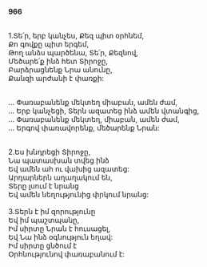 **966**

\
1.Տե՛ր, երբ կանչես, Քեզ պիտ օրհնեմ,\
Քո գովքը պիտ երգեմ,\
Թող անձս պարծենա, Տե՛ր, Քեզնով,\
Մեծարե՛ք ինձ հետ Տիրոջը,\
Բարձրացնենք Նրա անունը,\
Քանզի արժանի է փառքի:

\
 ... Փառաբանենք մեկտեղ միաբան, ամեն ժամ,\
 ... Երբ կանչեցի, Տերն ազատեց ինձ ամեն վտանգից,\
 ... Փառաբանենք մեկտեղ, միաբան, ամեն ժամ,\
 ... Երգով փառավորենք, մեծարենք Նրան:

\
2.Ես խնդրեցի Տիրոջը,\
Նա պատասխան տվեց ինձ\
Եվ ամեն ահ ու վախից ազատեց:\
Արդարներն աղաղակում են,\
Տերը լսում է նրանց\
Եվ ամեն նեղությունից փրկում նրանց:\
\
3.Տերն է իմ զորությունը\
Եվ իմ պաշտպանը,\
Իմ սիրտը Նրան է հուսացել,\
Եվ Նա ինձ օգնություն եղավ:\
Իմ սիրտը ցնծում է\
Օրհնությունով փառաբանում է:
